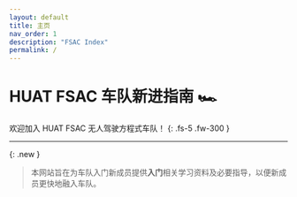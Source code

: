 ```yaml
---
layout: default
title: 主页
nav_order: 1
description: "FSAC Index"
permalink: /
---
```


# HUAT FSAC 车队新进指南 🏎

欢迎加入 HUAT FSAC 无人驾驶方程式车队！
{: .fs-5 .fw-300 }

---

{: .new }
> 本网站旨在为车队入门新成员提供**入门**相关学习资料及必要指导，以便新成员更快地融入车队。
